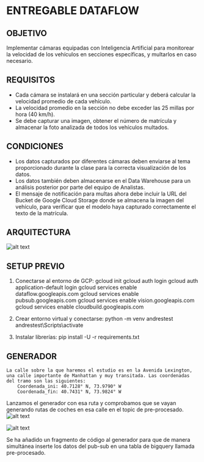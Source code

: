 # ENTREGABLE DATAFLOW

## OBJETIVO
Implementar cámaras equipadas con Inteligencia Artificial para monitorear la velocidad de los vehículos en secciones específicas, y multarlos en caso necesario.

## REQUISITOS
- Cada cámara se instalará en una sección particular y deberá calcular la velocidad promedio de cada vehículo.
- La velocidad promedio en la sección no debe exceder las 25 millas por hora (40 km/h).
- Se debe capturar una imagen, obtener el número de matrícula y almacenar la foto analizada de todos los vehículos multados.

## CONDICIONES
- Los datos capturados por diferentes cámaras deben enviarse al tema proporcionado durante la clase para la correcta visualización de los datos.
- Los datos también deben almacenarse en el Data Warehouse para un análisis posterior por parte del equipo de Analistas.
- El mensaje de notificación para multas ahora debe incluir la URL del Bucket de Google Cloud Storage donde se almacena la imagen del vehículo, para verificar  que el modelo haya capturado correctamente el texto de la matrícula.

## ARQUITECTURA
![alt text](image.png)

## SETUP PREVIO
 1. Conectarse al entorno de GCP:
    gcloud init
    gcloud auth login
    gcloud auth application-default login
    gcloud services enable dataflow.googleapis.com
    gcloud services enable pubsub.googleapis.com
    gcloud services enable vision.googleapis.com
    gcloud services enable cloudbuild.googleapis.com

 2. Crear entorno virtual y conectarse:
    python -m venv andrestest
    andrestest\Scripts\activate

 3. Instalar librerías:
    pip install -U -r requirements.txt

## GENERADOR
    La calle sobre la que haremos el estudio es en la Avenida Lexington, una calle importante de Manhattan y muy transitada. Las coordenadas del tramo son las siguientes:
        Coordenada_ini: 40.7128° N, 73.9790° W
        Coordenada_fin: 40.7431° N, 73.9824° W

Lanzamos el generador con esa ruta y comprobamos que se vayan generando rutas de coches en esa calle en el topic de pre-procesado.
![alt text](image.png)

![alt text](image.png)

Se ha añadido un fragmento de código al generador para que de manera simultánea inserte los datos del pub-sub en una tabla de bigquery llamada pre-procesado.

##
